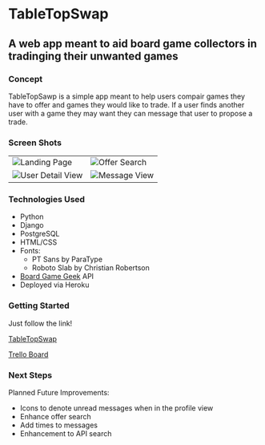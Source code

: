 # TableTopSwap

## A web app meant to aid board game collectors in tradinging their unwanted games

### Concept

TableTopSawp is a simple app meant to help users compair games they have to offer and games they would like to trade. If a user finds another user with a game they may want they can message that user to propose a trade.

### Screen Shots

|      |      |
|------|:-----|
|![Landing Page](https://i.imgur.com/ELMma0d.png)|![Offer Search](https://i.imgur.com/K7IS3eS.png)|
|![User Detail View](https://i.imgur.com/soad66X.png)|![Message View](https://i.imgur.com/oamkrYl.png)|

### Technologies Used

- Python
- Django
- PostgreSQL
- HTML/CSS
- Fonts:
  - PT Sans by ParaType
  - Roboto Slab by Christian Robertson
- [Board Game Geek](https://boardgamegeek.com/) API
- Deployed via Heroku

### Getting Started

Just follow the link!

[TableTopSwap](https://table-top-swap.herokuapp.com/)

[Trello Board](https://trello.com/b/IFxwl8a3/tabletopswap)

### Next Steps

Planned Future Improvements:

- Icons to denote unread messages when in the profile view
- Enhance offer search
- Add times to messages
- Enhancement to API search